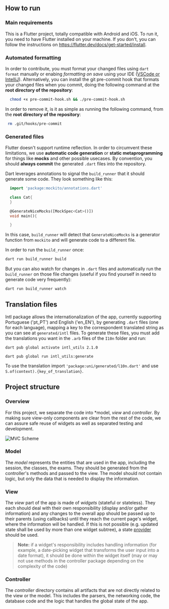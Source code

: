 ## How to run

### Main requirements

This is a Flutter project, totally compatible with Android and iOS. To run it, you need to have Flutter installed on your machine. If you don't, you can follow the instructions on https://flutter.dev/docs/get-started/install.

### Automated formatting

In order to contribute, you must format your changed files using `dart format` manually or enabing _formatting on save_ using your IDE ([VSCode or IntelliJ](https://docs.flutter.dev/tools/formatting)). Alternatively, you can install the git pre-commit hook that formats your changed files when you commit, doing the following command at the **root directory of the repository**:

``` bash
  chmod +x pre-commit-hook.sh && ./pre-commit-hook.sh
```

In order to remove it, is it as simple as running the following command, from the **root directory of the repository**:

```bash
 rm .git/hooks/pre-commit
```

### Generated files

Flutter doesn't support runtime reflection. In order to circumvent these limitations, we use **automatic code generation** or **static metaprogramming** for things like **mocks** and other possible usecases. By convention, you should **always commit** the generated `.dart` files into the repository. 

Dart leverages annotations to signal the `build_runner` that it should generate some code. They look something like this:
```dart
  import 'package:mockito/annotations.dart'

  class Cat{
  }

  @GenerateNiceMocks([MockSpec<Cat>()])
  void main(){

  }
```
In this case, `build_runner` will detect that `GenerateNiceMocks` is a generator function from `mockito` and will generate code to a different file.

In order to run the `build_runner` once:
```sh
dart run build_runner build
```

But you can also watch for changes in `.dart` files and automatically run the `build_runner` on those file changes (useful if you find yourself in need to generate code very frequently):
```sh
dart run build_runner watch
```

## Translation files

Intl package allows the internationalization of the app, currently supporting Portuguese ('pt_PT') and English ('en_EN'), by generating `.dart` files (one for each language), mapping a key to the correspondent translated string as you can see at ```generated/intl``` files.
To generate these files, you must add the translations you want in the `.arb` files of the ```I10n``` folder and run:
```
dart pub global activate intl_utils 2.1.0
```
```
dart pub global run intl_utils:generate
```

To use the translation import `'package:uni/generated/l10n.dart'` and use `S.of(context).{key_of_translation}`.

## Project structure

### Overview

For this project, we separate the code into *model, *view* and *controller*.
By making sure view-only components are clear from the rest of the code, we can assure safe reuse of widgets as well as separated testing and development.

![MVC Scheme](../readme-src/MVC.png "MVC Scheme")

### Model
The *model* represents the entities that are used in the app, including the session, the classes, the exams. They should be generated from the controller's methods and passed to the view. The model should not contain logic, but only the data that is needed to display the information.

### View

The *view* part of the app is made of *widgets* (stateful or stateless). They each should deal with their own responsibility (display and/or gather information) and any changes to the overall app should be passed up to their parents (using callbacks) until they reach the current page's widget, where the information will be handled. If this is not possible (e.g. updated state shall be used by more than one widget subtree), a state [provider](https://pub.dev/packages/provider) should be used.

> **Note:** if a widget's responsibility includes handling information (for example, a date-picking widget that transforms the user input into a date format), it should be done within the widget itself (may or may not use methods in the controller package depending on the complexity of the code)

### Controller

The *controller* directory contains all artifacts that are not directly related to the view or the model. This includes the parsers, the networking code, the database code and the logic that handles the global state of the app.
